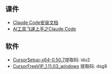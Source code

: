 ## 课件
- [Claude Code安装文档](./Claude%20Code安装文档.md)
- [AI工具飞速上手之Claude Code](./AI工具飞速上手之Claude%20Code.md)


## 软件
- [CursorSetup-x64-0.50.7](https://pan.baidu.com/s/147OkTeMxSI37o751k86aUA?pwd=idu2)提取码: idu2
- [CursorFreeVIP_1.11.03_windows](https://pan.baidu.com/s/1Ix6pvQg7clvvOzMSPjhFsA?pwd=dsg8) 提取码: dsg8
